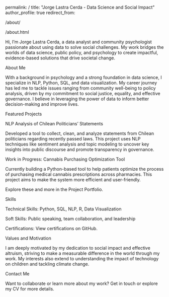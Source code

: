 permalink: /
title: "Jorge Lastra Cerda - Data Science and Social Impact"
author_profile: true
redirect_from:

/about/

/about.html

Hi, I’m Jorge Lastra Cerda, a data analyst and community psychologist passionate about using data to solve social challenges. My work bridges the worlds of data science, public policy, and psychology to create impactful, evidence-based solutions that drive societal change.

About Me

With a background in psychology and a strong foundation in data science, I specialize in NLP, Python, SQL, and data visualization. My career journey has led me to tackle issues ranging from community well-being to policy analysis, driven by my commitment to social justice, equality, and effective governance. I believe in leveraging the power of data to inform better decision-making and improve lives.

Featured Projects

NLP Analysis of Chilean Politicians’ Statements

Developed a tool to collect, clean, and analyze statements from Chilean politicians regarding recently passed laws. This project uses NLP techniques like sentiment analysis and topic modeling to uncover key insights into public discourse and promote transparency in governance.

Work in Progress: Cannabis Purchasing Optimization Tool

Currently building a Python-based tool to help patients optimize the process of purchasing medical cannabis prescriptions across pharmacies. This project aims to make the system more efficient and user-friendly.

Explore these and more in the Project Portfolio.

Skills

Technical Skills: Python, SQL, NLP, R, Data Visualization

Soft Skills: Public speaking, team collaboration, and leadership

Certifications: View certifications on GitHub.

Values and Motivation

I am deeply motivated by my dedication to social impact and effective altruism, striving to make a measurable difference in the world through my work. My interests also extend to understanding the impact of technology on children and tackling climate change.

Contact Me

Want to collaborate or learn more about my work? Get in touch or explore my CV for more details.